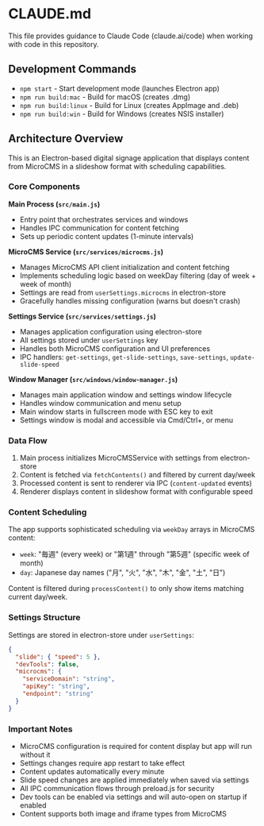# CLAUDE.md

This file provides guidance to Claude Code (claude.ai/code) when working with code in this repository.

## Development Commands

- `npm start` - Start development mode (launches Electron app)
- `npm run build:mac` - Build for macOS (creates .dmg)
- `npm run build:linux` - Build for Linux (creates AppImage and .deb)
- `npm run build:win` - Build for Windows (creates NSIS installer)

## Architecture Overview

This is an Electron-based digital signage application that displays content from MicroCMS in a slideshow format with scheduling capabilities.

### Core Components

**Main Process (`src/main.js`)**
- Entry point that orchestrates services and windows
- Handles IPC communication for content fetching
- Sets up periodic content updates (1-minute intervals)

**MicroCMS Service (`src/services/microcms.js`)**
- Manages MicroCMS API client initialization and content fetching
- Implements scheduling logic based on weekDay filtering (day of week + week of month)
- Settings are read from `userSettings.microcms` in electron-store
- Gracefully handles missing configuration (warns but doesn't crash)

**Settings Service (`src/services/settings.js`)**
- Manages application configuration using electron-store
- All settings stored under `userSettings` key
- Handles both MicroCMS configuration and UI preferences
- IPC handlers: `get-settings`, `get-slide-settings`, `save-settings`, `update-slide-speed`

**Window Manager (`src/windows/window-manager.js`)**
- Manages main application window and settings window lifecycle
- Handles window communication and menu setup
- Main window starts in fullscreen mode with ESC key to exit
- Settings window is modal and accessible via Cmd/Ctrl+, or menu

### Data Flow

1. Main process initializes MicroCMSService with settings from electron-store
2. Content is fetched via `fetchContents()` and filtered by current day/week
3. Processed content is sent to renderer via IPC (`content-updated` events)
4. Renderer displays content in slideshow format with configurable speed

### Content Scheduling

The app supports sophisticated scheduling via `weekDay` arrays in MicroCMS content:
- `week`: "毎週" (every week) or "第1週" through "第5週" (specific week of month)
- `day`: Japanese day names ("月", "火", "水", "木", "金", "土", "日")

Content is filtered during `processContent()` to only show items matching current day/week.

### Settings Structure

Settings are stored in electron-store under `userSettings`:
```json
{
  "slide": { "speed": 5 },
  "devTools": false,
  "microcms": {
    "serviceDomain": "string",
    "apiKey": "string", 
    "endpoint": "string"
  }
}
```

### Important Notes

- MicroCMS configuration is required for content display but app will run without it
- Settings changes require app restart to take effect
- Content updates automatically every minute
- Slide speed changes are applied immediately when saved via settings
- All IPC communication flows through preload.js for security
- Dev tools can be enabled via settings and will auto-open on startup if enabled
- Content supports both image and iframe types from MicroCMS
